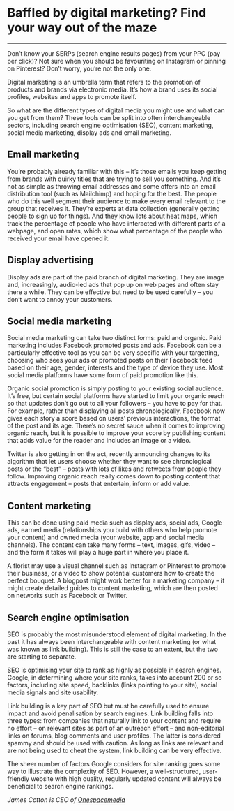 # Baffled by digital marketing? Find your way out of the maze

---

Don’t know your SERPs (search engine results pages) from your PPC (pay per click)? Not sure when you should be favouriting on Instagram or pinning on Pinterest? Don’t worry, you’re not the only one.

Digital marketing is an umbrella term that refers to the promotion of products and brands via electronic media. It’s how a brand uses its social profiles, websites and apps to promote itself.

So what are the different types of digital media you might use and what can you get from them? These tools can be split into often interchangeable sectors, including search engine optimisation (SEO), content marketing, social media marketing, display ads and email marketing.

## Email marketing

You’re probably already familiar with this – it’s those emails you keep getting from brands with quirky titles that are trying to sell you something. And it’s not as simple as throwing email addresses and some offers into an email distribution tool (such as Mailchimp) and hoping for the best. The people who do this well segment their audience to make every email relevant to the group that receives it. They’re experts at data collection (generally getting people to sign­ up for things). And they know lots about heat maps, which track the percentage of people who have interacted with different parts of a webpage, and open rates, which show what percentage of the people who received your email have opened it.

## Display advertising

Display ads are part of the paid branch of digital marketing. They are image and, increasingly, audio-­led ads that pop up on web pages and often stay there a while. They can be effective but need to be used carefully – you don’t want to annoy your customers.

## Social media marketing

Social media marketing can take two distinct forms: paid and organic. Paid marketing includes Facebook promoted posts and ads. Facebook can be a particularly effective tool as you can be very specific with your targetting, choosing who sees your ads or promoted posts on their Facebook feed based on their age, gender, interests and the type of device they use. Most social media platforms have some form of paid promotion like this.

Organic social promotion is simply posting to your existing social audience. It’s free, but certain social platforms have started to limit your organic reach so that updates don’t go out to all your followers – you have to pay for that. For example, rather than displaying all posts chronologically, Facebook now gives each story a score based on users’ previous interactions, the format of the post and its age. There’s no secret sauce when it comes to improving organic reach, but it is possible to improve your score by publishing content that adds value for the reader and includes an image or a video.

Twitter is also getting in on the act, recently announcing changes to its algorithm that let users choose whether they want to see chronological posts or the “best” – posts with lots of likes and retweets from people they follow. Improving organic reach really comes down to posting content that attracts engagement – posts that entertain, inform or add value.

## Content marketing

This can be done using paid media such as display ads, social ads, Google ads, earned media (relationships you build with others who help promote your content) and owned media (your website, app and social media channels). The content can take many forms – text, images, gifs, video – and the form it takes will play a huge part in where you place it.

A florist may use a visual channel such as Instagram or Pinterest to promote their business, or a video to show potential customers how to create the perfect bouquet. A blogpost might work better for a marketing company – it might create detailed guides to content marketing, which are then posted on networks such as Facebook or Twitter.

## Search engine optimisation

SEO is probably the most misunderstood element of digital marketing. In the past it has always been interchangeable with content marketing (or what was known as link building). This is still the case to an extent, but the two are starting to separate.

SEO is optimising your site to rank as highly as possible in search engines. Google, in determining where your site ranks, takes into account 200­ or so factors, including site speed, backlinks (links pointing to your site), social media signals and site usability.

Link building is a key part of SEO but must be carefully used to ensure impact and avoid penalisation by search engines. Link building falls into three types: from companies that naturally link to your content and require no effort – on relevant sites as part of an outreach effort – and non-editorial links on forums, blog comments and user profiles. The latter is considered spammy and should be used with caution. As long as links are relevant and are not being used to cheat the system, link building can be very effective.

The sheer number of factors Google considers for site ranking goes some way to illustrate the complexity of SEO. However, a well-structured, user-friendly website with high quality, regularly updated content will always be beneficial to search engine rankings.

*James Cotton is CEO of [Onespacemedia](http://www.onespacemedia.com/)*
